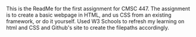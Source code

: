 This is the ReadMe for the first assignment for CMSC 447.
The assignment is to create a basic webpage in HTML, and us CSS from an existing framework, or do it yourself. 
Used W3 Schools to refresh my learning on html and CSS and Github's site to create the filepaths accordingly.
